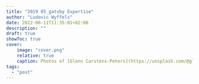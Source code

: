 ```yaml
---
title: "2019 05_gatsby Expertise"
author: "Ludovic Wyffels"
date: 2022-06-11T11:35:01+02:00
description: ""
draft: true
showToc: true
cover:
    image: "cover.png"
    relative: true
    caption: Photos of [Glenn Carstens-Peters](https://unsplash.com/@glenncarstenspeters) on [Unsplash](https://unsplash.com)
tags:
  - "post"
---
```

